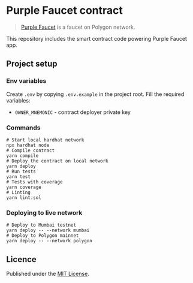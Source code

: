 # Purple Faucet contract

> [Purple Faucet](https://purplefaucet.app) is a faucet on Polygon network.

This repository includes the smart contract code powering Purple Faucet app.

## Project setup

### Env variables ###

Create `.env` by copying `.env.example` in the project root. Fill the required variables:

- `OWNER_MNEMONIC` - contract deployer private key
### Commands

```shell
# Start local hardhat network
npx hardhat node
# Compile contract
yarn compile
# Deploy the contract on local network
yarn deploy
# Run tests
yarn test
# Tests with coverage
yarn coverage
# Linting
yarn lint:sol
```

### Deploying to live network

```shell
# Deploy to Mumbai testnet
yarn deploy -- --network mumbai
# Deploy to Polygon mainnet
yarn deploy -- --network polygon
```

## Licence

Published under the [MIT License](./LICENCE).
